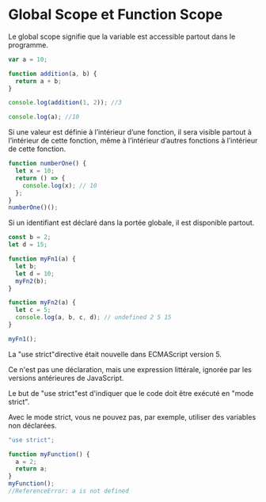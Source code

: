 # Global Scope et Function Scope

Le global scope signifie que la variable est accessible partout dans le programme.

```js
var a = 10;

function addition(a, b) {
  return a + b;
}

console.log(addition(1, 2)); //3

console.log(a); //10
```

Si une valeur est définie à l’intérieur d’une fonction, il sera visible partout à l’intérieur de cette fonction, même à l’intérieur d’autres fonctions à l’intérieur de cette fonction.

```js
function numberOne() {
  let x = 10;
  return () => {
    console.log(x); // 10
  };
}
numberOne()();
```

Si un identifiant est déclaré dans la portée globale, il est disponible partout.

```js
const b = 2;
let d = 15;

function myFn1(a) {
  let b;
  let d = 10;
  myFn2(b);
}

function myFn2(a) {
  let c = 5;
  console.log(a, b, c, d); // undefined 2 5 15
}

myFn1();
```

La "use strict"directive était nouvelle dans ECMAScript version 5.

Ce n'est pas une déclaration, mais une expression littérale, ignorée par les versions antérieures de JavaScript.

Le but de "use strict"est d'indiquer que le code doit être exécuté en "mode strict".

Avec le mode strict, vous ne pouvez pas, par exemple, utiliser des variables non déclarées.

```js
"use strict";

function myFunction() {
  a = 2;
  return a;
}
myFunction();
//ReferenceError: a is not defined
```
